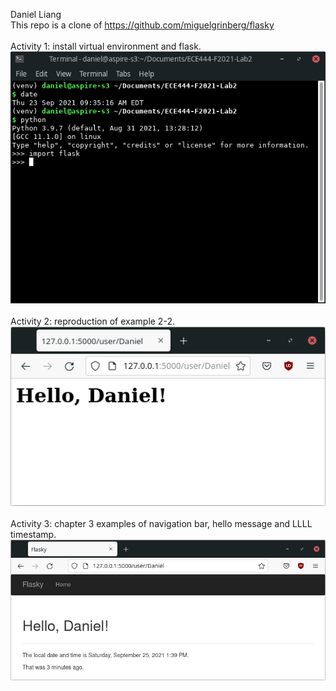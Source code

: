 Daniel Liang
<br/>
This repo is a clone of https://github.com/miguelgrinberg/flasky
<br/>
<br/>
Activity 1: install virtual environment and flask.
<br/>
![alt text](screenshots/Activity1.png?raw=true)
<br/>
<br/>
Activity 2: reproduction of example 2-2. 
<br/>
![alt text](screenshots/Activity2.png?raw=true)
<br/>
<br/>
Activity 3: chapter 3 examples of navigation bar, hello message and LLLL timestamp. 
<br/>
![alt text](screenshots/Activity3.png?raw=true)
